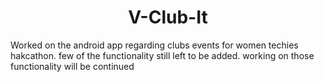 <h1 align="center" > V-Club-It </h1>

Worked on the android app regarding clubs events for women techies hakcathon.
few of the functionality still left to be added.
working on those functionality will be continued
